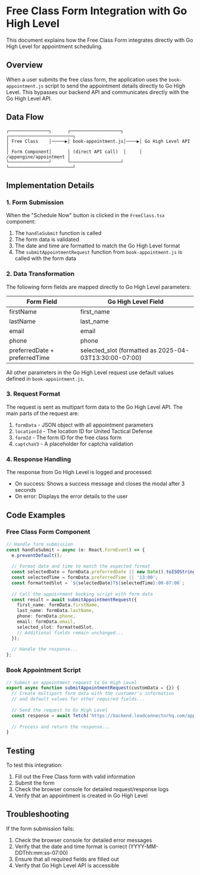 # Free Class Form Integration with Go High Level

This document explains how the Free Class Form integrates directly with Go High Level for appointment scheduling.

## Overview

When a user submits the free class form, the application uses the `book-appointment.js` script to send the appointment details directly to Go High Level. This bypasses our backend API and communicates directly with the Go High Level API.

## Data Flow

```
┌───────────────┐      ┌───────────────────┐     ┌────────────────────────┐
│ Free Class    │─────▶│ book-appointment.js│────▶│ Go High Level API      │
│ Form Component│      │ (direct API call)  │     │ /appengine/appointment │
└───────────────┘      └───────────────────┘     └────────────────────────┘
```

## Implementation Details

### 1. Form Submission

When the "Schedule Now" button is clicked in the `FreeClass.tsx` component:

1. The `handleSubmit` function is called
2. The form data is validated
3. The date and time are formatted to match the Go High Level format
4. The `submitAppointmentRequest` function from `book-appointment.js` is called with the form data

### 2. Data Transformation

The following form fields are mapped directly to Go High Level parameters:

| Form Field       | Go High Level Field |
|------------------|---------------------|
| firstName        | first_name          |
| lastName         | last_name           |
| email            | email               |
| phone            | phone               |
| preferredDate + preferredTime | selected_slot (formatted as 2025-04-03T13:30:00-07:00) |

All other parameters in the Go High Level request use default values defined in `book-appointment.js`.

### 3. Request Format

The request is sent as multipart form data to the Go High Level API. The main parts of the request are:

1. `formData` - JSON object with all appointment parameters
2. `locationId` - The location ID for United Tactical Defense
3. `formId` - The form ID for the free class form
4. `captchaV3` - A placeholder for captcha validation

### 4. Response Handling

The response from Go High Level is logged and processed:

- On success: Shows a success message and closes the modal after 3 seconds
- On error: Displays the error details to the user

## Code Examples

### Free Class Form Component

```typescript
// Handle form submission
const handleSubmit = async (e: React.FormEvent) => {
  e.preventDefault();
  
  // Format date and time to match the expected format
  const selectedDate = formData.preferredDate || new Date().toISOString().split('T')[0];
  const selectedTime = formData.preferredTime || '13:00';
  const formattedSlot = `${selectedDate}T${selectedTime}:00-07:00`;
  
  // Call the appointment booking script with form data
  const result = await submitAppointmentRequest({
    first_name: formData.firstName,
    last_name: formData.lastName,
    phone: formData.phone,
    email: formData.email,
    selected_slot: formattedSlot,
    // Additional fields remain unchanged...
  });
  
  // Handle the response...
};
```

### Book Appointment Script

```javascript
// Submit an appointment request to Go High Level
export async function submitAppointmentRequest(customData = {}) {
  // Create multipart form data with the customer's information
  // and default values for other required fields...
  
  // Send the request to Go High Level
  const response = await fetch('https://backend.leadconnectorhq.com/appengine/appointment', options);
  
  // Process and return the response...
}
```

## Testing

To test this integration:

1. Fill out the Free Class form with valid information
2. Submit the form
3. Check the browser console for detailed request/response logs
4. Verify that an appointment is created in Go High Level

## Troubleshooting

If the form submission fails:

1. Check the browser console for detailed error messages
2. Verify that the date and time format is correct (YYYY-MM-DDThh:mm:ss-07:00)
3. Ensure that all required fields are filled out
4. Verify that Go High Level API is accessible 